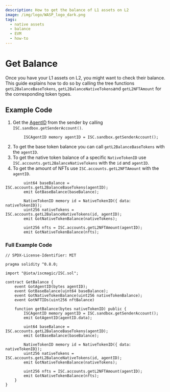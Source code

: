 ```yaml
---
description: How to get the balance of L1 assets on L2
image: /img/logo/WASP_logo_dark.png
tags:
  - native assets
  - balance
  - EVM
  - how-to
---
```


# Get Balance

Once you have your L1 assets on L2, you might want to check their balance. This guide explains how to do so by calling the tree functions `getL2BalanceBaseTokens`, `getL2BalanceNativeTokens`and `getL2NFTAmount` for the corresponding token types.

## Example Code

1. Get the [AgentID](../explanations/how-accounts-work.md) from the sender by calling `ISC.sandbox.getSenderAccount()`.

```solidity
        ISCAgentID memory agentID = ISC.sandbox.getSenderAccount();
```

2. To get the base token balance you can call `getL2BalanceBaseTokens` with the `agentID`.
3. To get the native token balance of a specific `NativeTokenID` use `ISC.accounts.getL2BalanceNativeTokens` with the `id` and `agentID`.
4. To get the amount of NFTs use `ISC.accounts.getL2NFTAmount` with the `agentID`.

```
        uint64 baseBalance = ISC.accounts.getL2BalanceBaseTokens(agentID);
        emit GotBaseBalance(baseBalance);

        NativeTokenID memory id = NativeTokenID({ data: nativeTokenID});
        uint256 nativeTokens = ISC.accounts.getL2BalanceNativeTokens(id, agentID);
        emit GotNativeTokenBalance(nativeTokens);

        uint256 nfts = ISC.accounts.getL2NFTAmount(agentID);
        emit GotNativeTokenBalance(nfts);
```

### Full Example Code

```solidity
// SPDX-License-Identifier: MIT

pragma solidity ^0.8.0;

import "@iota/iscmagic/ISC.sol";

contract GetBalance {
    event GotAgentID(bytes agentID);
    event GotBaseBalance(uint64 baseBalance);
    event GotNativeTokenBalance(uint256 nativeTokenBalance);
    event GotNFTIDs(uint256 nftBalance)

    function getBalance(bytes nativeTokenID) public {
        ISCAgentID memory agentID = ISC.sandbox.getSenderAccount();
        emit GotAgentID(agentID.data);
        
        uint64 baseBalance = ISC.accounts.getL2BalanceBaseTokens(agentID);
        emit GotBaseBalance(baseBalance);

        NativeTokenID memory id = NativeTokenID({ data: nativeTokenID});
        uint256 nativeTokens = ISC.accounts.getL2BalanceNativeTokens(id, agentID);
        emit GotNativeTokenBalance(nativeTokens);

        uint256 nfts = ISC.accounts.getL2NFTAmount(agentID);
        emit GotNativeTokenBalance(nfts);
    }
}
```
